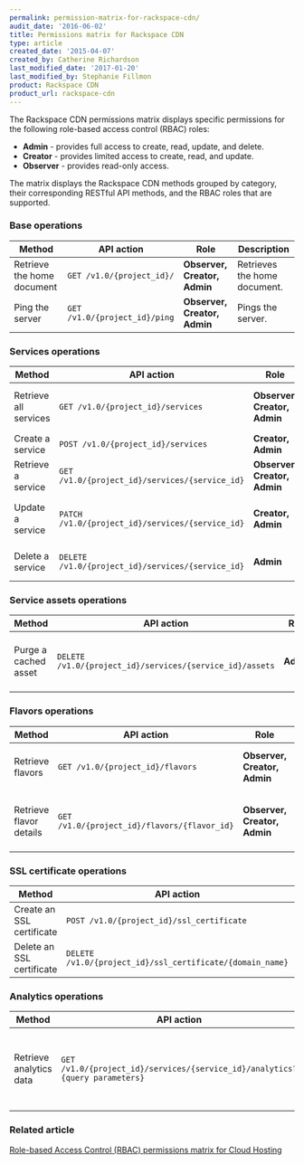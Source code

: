 ```yaml
---
permalink: permission-matrix-for-rackspace-cdn/
audit_date: '2016-06-02'
title: Permissions matrix for Rackspace CDN
type: article
created_date: '2015-04-07'
created_by: Catherine Richardson
last_modified_date: '2017-01-20'
last_modified_by: Stephanie Fillmon
product: Rackspace CDN
product_url: rackspace-cdn
---
```


The Rackspace CDN permissions matrix displays specific permissions for the following role-based access control (RBAC) roles:

- **Admin** - provides full access to create, read, update, and delete.
- **Creator** - provides limited access to create, read, and update.
- **Observer** - provides read-only access.

The matrix displays the Rackspace CDN methods grouped by category, their corresponding RESTful API methods, and the RBAC roles that are supported.

### Base operations

Method | API action | Role | Description
--- | --- | --- | ---
Retrieve the home document | `GET /v1.0/{project_id}/` | **Observer, Creator, Admin** | Retrieves the home document.
Ping the server | `GET /v1.0/{project_id}/ping` | **Observer, Creator, Admin** | Pings the server.

### Services operations

Method | API action | Role | Description
--- | --- | --- | ---
Retrieve all services | `GET /v1.0/{project_id}/services` | **Observer, Creator, Admin** | Retrieves a list of all available services.
Create a service | `POST /v1.0/{project_id}/services` | **Creator, Admin** | Creates a service.
Retrieve a service | `GET /v1.0/{project_id}/services/{service_id}` | **Observer, Creator, Admin** | Retrieves a specified service.
Update a service | `PATCH /v1.0/{project_id}/services/{service_id}` | **Creator, Admin** | Updates the specified service.
Delete a service | `DELETE /v1.0/{project_id}/services/{service_id}` | **Admin** | Deletes the specified service.

### Service assets operations

Method | API action | Role | Description
--- | --- | --- | ---
Purge a cached asset | `DELETE /v1.0/{project_id}/services/{service_id}/assets` | **Admin** | Purges a cached asset or invalidates the cache.

### Flavors operations

Method | API action | Role | Description
--- | --- | --- | ---
Retrieve flavors | `GET /v1.0/{project_id}/flavors` | **Observer, Creator, Admin** | Retrieves a list of all available flavors.
Retrieve flavor details | `GET /v1.0/{project_id}/flavors/{flavor_id}` | **Observer, Creator, Admin** | Retrieves details for the specified flavor.

### SSL certificate operations

Method | API action | Role | Description
--- | --- | --- | ---
Create an SSL certificate | `POST /v1.0/{project_id}/ssl_certificate` | **Creator, Admin** | Creates an SSL certificate.
Delete an SSL certificate | `DELETE /v1.0/{project_id}/ssl_certificate/{domain_name}` | **Admin** | Deletes an SSL certificate.

### Analytics operations

Method | API action | Role | Description
--- | --- | --- | ---
Retrieve analytics data | `GET /v1.0/{project_id}/services/{service_id}/analytics?{query parameters}` | **Observer, Creator, Admin** | Retrieves analytics data using the Rackspace Metrics API.

### Related article

[Role-based Access Control (RBAC) permissions matrix for Cloud Hosting](/how-to/permissions-matrix-for-role-based-access-control-rbac)
